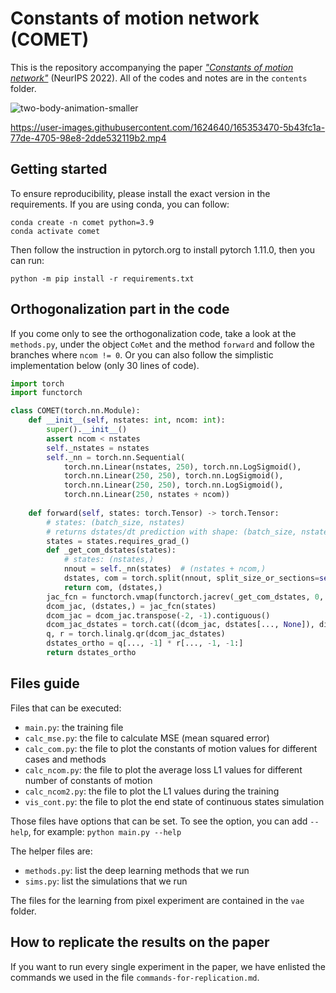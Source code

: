 # Constants of motion network (COMET)

This is the repository accompanying the paper [*"Constants of motion network"*](https://arxiv.org/abs/2208.10387) (NeurIPS 2022).
All of the codes and notes are in the `contents` folder.

![two-body-animation-smaller](https://user-images.githubusercontent.com/1624640/193280954-6e275aea-b0a3-4091-ba1f-942a69c77d38.gif)

https://user-images.githubusercontent.com/1624640/165353470-5b43fc1a-77de-4705-98e8-2dde532119b2.mp4

## Getting started

To ensure reproducibility, please install the exact version in the requirements.
If you are using conda, you can follow:

```
conda create -n comet python=3.9
conda activate comet
```
Then follow the instruction in pytorch.org to install pytorch 1.11.0, then you can run:
```
python -m pip install -r requirements.txt
```

## Orthogonalization part in the code

If you come only to see the orthogonalization code, take a look at the `methods.py`, under
the object `CoMet` and the method `forward` and follow the branches where `ncom != 0`.
Or you can also follow the simplistic implementation below (only 30 lines of code).

```python
import torch
import functorch

class COMET(torch.nn.Module):
    def __init__(self, nstates: int, ncom: int):
        super().__init__()
        assert ncom < nstates
        self._nstates = nstates
        self._nn = torch.nn.Sequential(
            torch.nn.Linear(nstates, 250), torch.nn.LogSigmoid(),
            torch.nn.Linear(250, 250), torch.nn.LogSigmoid(),
            torch.nn.Linear(250, 250), torch.nn.LogSigmoid(),
            torch.nn.Linear(250, nstates + ncom))
    
    def forward(self, states: torch.Tensor) -> torch.Tensor:
        # states: (batch_size, nstates)
        # returns dstates/dt prediction with shape: (batch_size, nstates)
        states = states.requires_grad_()
        def _get_com_dstates(states):
            # states: (nstates,)
            nnout = self._nn(states)  # (nstates + ncom,)
            dstates, com = torch.split(nnout, split_size_or_sections=self._nstates, dim=-1)
            return com, (dstates,)
        jac_fcn = functorch.vmap(functorch.jacrev(_get_com_dstates, 0, has_aux=True))
        dcom_jac, (dstates,) = jac_fcn(states)
        dcom_jac = dcom_jac.transpose(-2, -1).contiguous()
        dcom_jac_dstates = torch.cat((dcom_jac, dstates[..., None]), dim=-1)
        q, r = torch.linalg.qr(dcom_jac_dstates)
        dstates_ortho = q[..., -1] * r[..., -1, -1:]
        return dstates_ortho
```

## Files guide

Files that can be executed:

* `main.py`: the training file
* `calc_mse.py`: the file to calculate MSE (mean squared error)
* `calc_com.py`: the file to plot the constants of motion values for different cases and methods
* `calc_ncom.py`: the file to plot the average loss L1 values for different number of constants of motion
* `calc_ncom2.py`: the file to plot the L1 values during the training
* `vis_cont.py`: the file to plot the end state of continuous states simulation

Those files have options that can be set.
To see the option, you can add `--help`, for example: `python main.py --help`

The helper files are:

* `methods.py`: list the deep learning methods that we run
* `sims.py`: list the simulations that we run

The files for the learning from pixel experiment are contained in the `vae` folder.

## How to replicate the results on the paper

If you want to run every single experiment in the paper, we have enlisted the commands we used in the file `commands-for-replication.md`.
